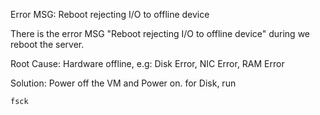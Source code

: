 Error MSG: Reboot rejecting I/O to offline device

There is the error MSG "Reboot rejecting I/O to offline device" during we reboot the server.

Root Cause:
Hardware offline, e.g: Disk Error, NIC Error, RAM Error

Solution:
Power off the VM and Power on.
for Disk, run
```bash
fsck
```